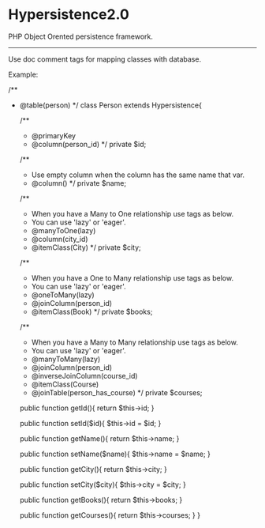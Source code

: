 Hypersistence2.0
================

PHP Object Orented persistence framework.

-----------------------------------------

Use doc comment tags for mapping classes with database.

Example:

/**
 * @table(person)
 */
class Person extends Hypersistence{
    
    /**
     * @primaryKey
     * @column(person_id)
     */
    private $id;
    
    /**
     * Use empty column when the column has the same name that var.
     * @column()
     */
    private $name;
    
    /**
     * When you have a Many to One relationship use tags as below.
     * You can use 'lazy' or 'eager'.
     * @manyToOne(lazy)
     * @column(city_id)
     * @itemClass(City)
     */
    private $city;
    
    /**
     * When you have a One to Many relationship use tags as below.
     * You can use 'lazy' or 'eager'.
     * @oneToMany(lazy)
     * @joinColumn(person_id)
     * @itemClass(Book)
     */
    private $books;
    
    /**
     * When you have a Many to Many relationship use tags as below.
     * You can use 'lazy' or 'eager'.
     * @manyToMany(lazy)
     * @joinColumn(person_id)
     * @inverseJoinColumn(course_id)
     * @itemClass(Course)
     * @joinTable(person_has_course)
     */
    private $courses;
    

    public function getId(){
        return $this->id;
    }
    
    public function setId($id){
        $this->id = $id;
    }
    
    public function getName(){
        return $this->name;
    }
    
    public function setName($name){
        $this->name = $name;
    }
    
    public function getCity(){
        return $this->city;
    }
    
    public function setCity($city){
        $this->city = $city;
    }
    
    public function getBooks(){
        return $this->books;
    }
    
    public function getCourses(){
        return $this->courses;
    }
}


